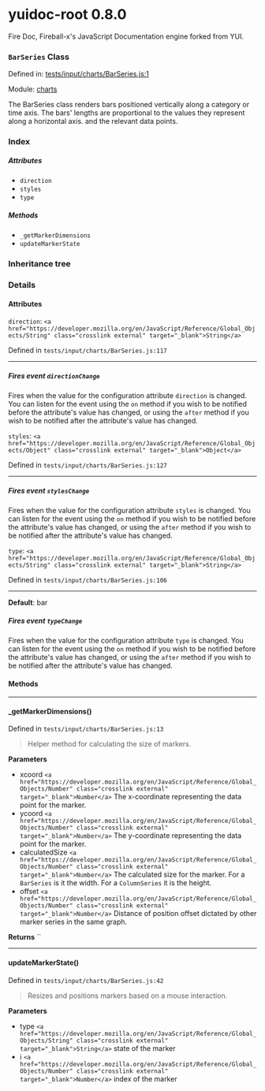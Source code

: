
# yuidoc-root 0.8.0

Fire Doc, Fireball-x&#x27;s JavaScript Documentation engine forked from YUI.

### `BarSeries` Class


Defined in: [tests/input/charts/BarSeries.js:1](../files/tests/input/charts/BarSeries.js.js)

Module: [charts](../modules/charts.md)




The BarSeries class renders bars positioned vertically along a category or time axis. The bars'
lengths are proportional to the values they represent along a horizontal axis.
and the relevant data points.

### Index


##### Attributes

  - `direction`
  - `styles`
  - `type`


##### Methods


  - `_getMarkerDimensions`
  - `updateMarkerState`





### Inheritance tree


### Details



#### Attributes


`direction`: `<a href="https://developer.mozilla.org/en/JavaScript/Reference/Global_Objects/String" class="crosslink external" target="_blank">String</a>`

Defined in `tests/input/charts/BarSeries.js:117`



---------------------




##### Fires event `directionChange`

Fires when the value for the configuration attribute `direction` is
changed. You can listen for the event using the `on` method if you
wish to be notified before the attribute's value has changed, or
using the `after` method if you wish to be notified after the
attribute's value has changed.



`styles`: `<a href="https://developer.mozilla.org/en/JavaScript/Reference/Global_Objects/Object" class="crosslink external" target="_blank">Object</a>`

Defined in `tests/input/charts/BarSeries.js:127`



---------------------




##### Fires event `stylesChange`

Fires when the value for the configuration attribute `styles` is
changed. You can listen for the event using the `on` method if you
wish to be notified before the attribute's value has changed, or
using the `after` method if you wish to be notified after the
attribute's value has changed.



`type`: `<a href="https://developer.mozilla.org/en/JavaScript/Reference/Global_Objects/String" class="crosslink external" target="_blank">String</a>`

Defined in `tests/input/charts/BarSeries.js:106`



---------------------



**Default**: bar

##### Fires event `typeChange`

Fires when the value for the configuration attribute `type` is
changed. You can listen for the event using the `on` method if you
wish to be notified before the attribute's value has changed, or
using the `after` method if you wish to be notified after the
attribute's value has changed.





<!-- Method Block -->
#### Methods



--------------------------
#### _getMarkerDimensions() 

Defined in `tests/input/charts/BarSeries.js:13`



> Helper method for calculating the size of markers.

**Parameters**
- xcoord `<a href="https://developer.mozilla.org/en/JavaScript/Reference/Global_Objects/Number" class="crosslink external" target="_blank">Number</a>` The x-coordinate representing the data point for the marker.
- ycoord `<a href="https://developer.mozilla.org/en/JavaScript/Reference/Global_Objects/Number" class="crosslink external" target="_blank">Number</a>` The y-coordinate representing the data point for the marker.
- calculatedSize `<a href="https://developer.mozilla.org/en/JavaScript/Reference/Global_Objects/Number" class="crosslink external" target="_blank">Number</a>` The calculated size for the marker. For a `BarSeries` is it the width. For a `ColumnSeries` it is the height.
- offset `<a href="https://developer.mozilla.org/en/JavaScript/Reference/Global_Objects/Number" class="crosslink external" target="_blank">Number</a>` Distance of position offset dictated by other marker series in the same graph.

**Returns**
`` 


--------------------------
#### updateMarkerState() 

Defined in `tests/input/charts/BarSeries.js:42`



> Resizes and positions markers based on a mouse interaction.

**Parameters**
- type `<a href="https://developer.mozilla.org/en/JavaScript/Reference/Global_Objects/String" class="crosslink external" target="_blank">String</a>` state of the marker
- i `<a href="https://developer.mozilla.org/en/JavaScript/Reference/Global_Objects/Number" class="crosslink external" target="_blank">Number</a>` index of the marker




